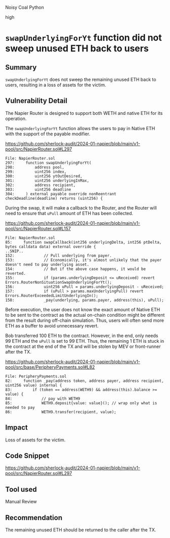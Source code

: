 Noisy Coal Python

high

# `swapUnderlyingForYt` function did not sweep unused ETH back to users

## Summary

`swapUnderlyingForYt` does not sweep the remaining unused ETH back to users, resulting in a loss of assets for the victim.

## Vulnerability Detail

The Napier Router is designed to support both WETH and native ETH for its operation.

The `swapUnderlyingForYt` function allows the users to pay in Native ETH with the support of the payable modifier.

https://github.com/sherlock-audit/2024-01-napier/blob/main/v1-pool/src/NapierRouter.sol#L297

```solidity
File: NapierRouter.sol
297:     function swapUnderlyingForYt(
298:         address pool,
299:         uint256 index,
300:         uint256 ytOutDesired,
301:         uint256 underlyingInMax,
302:         address recipient,
303:         uint256 deadline
304:     ) external payable override nonReentrant checkDeadline(deadline) returns (uint256) {
```

During the swap, it will make a callback to the Router, and the Router will need to ensure that `uPull` amount of ETH has been collected.

https://github.com/sherlock-audit/2024-01-napier/blob/main/v1-pool/src/NapierRouter.sol#L157

```solidity
File: NapierRouter.sol
85:     function swapCallback(int256 underlyingDelta, int256 ptDelta, bytes calldata data) external override {
..SNIP..
152:             // Pull underlying from payer.
153:             // Economically, it's almost unlikely that the payer doesn't need to pay underlying asset.
154:             // But if the above case happens, it would be reverted.
155:             if (params.underlyingDeposit <= uReceived) revert Errors.RouterNonSituationSwapUnderlyingForYt();
156:             uint256 uPull = params.underlyingDeposit - uReceived;
157:             if (uPull > params.maxUnderlyingPull) revert Errors.RouterExceededLimitUnderlyingIn();
158:             _pay(underlying, params.payer, address(this), uPull);
```

Before execution, the user does not know the exact amount of Native ETH to be sent to the contract as the actual on-chain condition might be different from the result during off-chain simulation. Thus, users will often send more ETH as a buffer to avoid unnecessary revert.

Bob transferred 100 ETH to the contract. However, in the end, only needs 99 ETH and the `uPull` is set to 99 ETH. Thus, the remaining 1 ETH is stuck in the contract at the end of the TX and will be stolen by MEV or front-runner after the TX.

https://github.com/sherlock-audit/2024-01-napier/blob/main/v1-pool/src/base/PeripheryPayments.sol#L82

```solidity
File: PeripheryPayments.sol
82:     function _pay(address token, address payer, address recipient, uint256 value) internal {
83:         if (token == address(WETH9) && address(this).balance >= value) {
84:             // pay with WETH9
85:             WETH9.deposit{value: value}(); // wrap only what is needed to pay
86:             WETH9.transfer(recipient, value);
```

## Impact

Loss of assets for the victim.

## Code Snippet

https://github.com/sherlock-audit/2024-01-napier/blob/main/v1-pool/src/NapierRouter.sol#L297

## Tool used

Manual Review

## Recommendation

The remaining unused ETH should be returned to the caller after the TX.